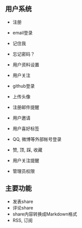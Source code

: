 用户系统
--------------------------------------
* 注册
* email登录
* 记住我
* 忘记密码？
* 用户资料设置
* 用户关注
* github登录

* 上传头像

* 注册邮件提醒
* 用户邀请
* 用户喜好标签
* QQ, 微博等外部帐号登录
* 赞, 顶, 踩, 收藏
* 用户关注提醒


* 管理员权限

主要功能
--------------------------------------
* 发表share
* 评论share
* share内容转换成Markdown格式
* RSS, 订阅